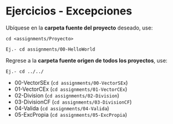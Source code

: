 # Ejercicios - Excepciones

Ubíquese en la **carpeta fuente del proyecto** deseado, use:

```
cd <assignments/Proyecto>

Ej.- cd assignments/00-HelloWorld

```
Regrese a la **carpeta fuente origen de todos los proyectos**, use:

```
Ej.- cd ../../

```

- 00-VectorSEx (```cd assignments/00-VectorSEx```)
- 01-VectorCEx (```cd assignments/01-VectorCEx```)
- 02-Division (```cd assignments/02-Division```)
- 03-DivisionCF (```cd assignments/03-DivisionCF```)
- 04-Valida (```cd assignments/04-Valida```)
- 05-ExcPropia (```cd assignments/05-ExcPropia```)